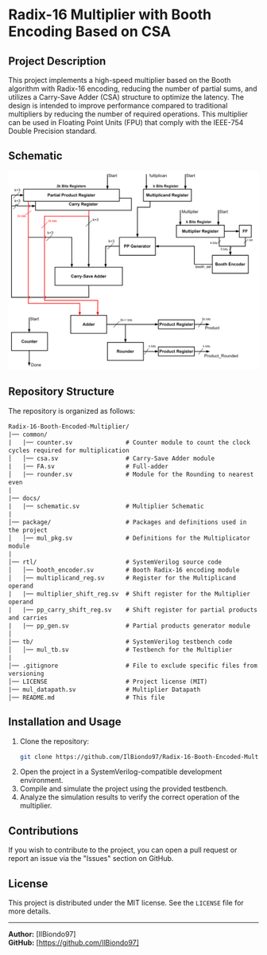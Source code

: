 # Radix-16 Multiplier with Booth Encoding Based on CSA

## Project Description
This project implements a high-speed multiplier based on the Booth algorithm with Radix-16 encoding, reducing the number of partial sums, and utilizes a Carry-Save Adder (CSA) structure to optimize the latency. The design is intended to improve performance compared to traditional multipliers by reducing the number of required operations. This multiplier can be used in Floating Point Units (FPU) that comply with the IEEE-754 Double Precision standard.

## Schematic
![Schematic](/docs/schematic.svg)

## Repository Structure
The repository is organized as follows:

```
Radix-16-Booth-Encoded-Multiplier/
|── common/
|   |── counter.sv               # Counter module to count the clock cycles required for multiplication 
│   │── csa.sv                   # Carry-Save Adder module
|   |── FA.sv                    # Full-adder
│   |── rounder.sv               # Module for the Rounding to nearest even
|
|── docs/
|   |── schematic.sv             # Multiplier Schematic
|
│── package/                     # Packages and definitions used in the project
│   │── mul_pkg.sv               # Definitions for the Multiplicator module
|      
│── rtl/                         # SystemVerilog source code
│   │── booth_encoder.sv         # Booth Radix-16 encoding module
│   │── multiplicand_reg.sv      # Register for the Multiplicand operand
|   |── multiplier_shift_reg.sv  # Shift register for the Multiplier operand
|   |── pp_carry_shift_reg.sv    # Shift register for partial products and carries
|   |── pp_gen.sv                # Partial products generator module
│
│── tb/                          # SystemVerilog testbench code
│   │── mul_tb.sv                # Testbench for the Multiplier
|
│── .gitignore                   # File to exclude specific files from versioning
│── LICENSE                      # Project license (MIT)
|── mul_datapath.sv              # Multiplier Datapath
│── README.md                    # This file
```

## Installation and Usage
1. Clone the repository:
   ```sh
   git clone https://github.com/IlBiondo97/Radix-16-Booth-Encoded-Multiplier.git
   ```
2. Open the project in a SystemVerilog-compatible development environment.
3. Compile and simulate the project using the provided testbench.
4. Analyze the simulation results to verify the correct operation of the multiplier.

## Contributions
If you wish to contribute to the project, you can open a pull request or report an issue via the "Issues" section on GitHub.

## License
This project is distributed under the MIT license. See the `LICENSE` file for more details.

---

**Author:** [IlBiondo97]  
**GitHub:** [https://github.com/IlBiondo97]